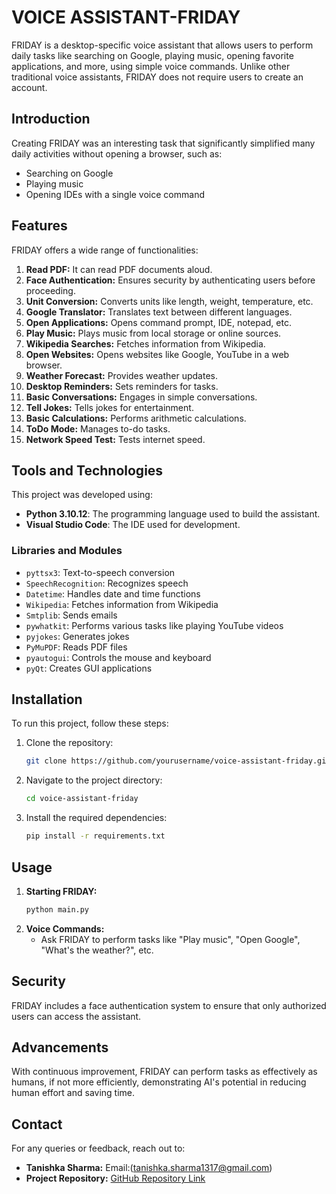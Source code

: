 # **VOICE ASSISTANT-FRIDAY**

FRIDAY is a desktop-specific voice assistant that allows users to perform daily tasks like searching on Google, playing music, opening favorite applications, and more, using simple voice commands. Unlike other traditional voice assistants, FRIDAY does not require users to create an account.

## Introduction

Creating FRIDAY was an interesting task that significantly simplified many daily activities without opening a browser, such as:
- Searching on Google
- Playing music
- Opening IDEs with a single voice command

## Features

FRIDAY offers a wide range of functionalities:
1. **Read PDF:** It can read PDF documents aloud.
2. **Face Authentication:** Ensures security by authenticating users before proceeding.
3. **Unit Conversion:** Converts units like length, weight, temperature, etc.
4. **Google Translator:** Translates text between different languages.
5. **Open Applications:** Opens command prompt, IDE, notepad, etc.
6. **Play Music:** Plays music from local storage or online sources.
7. **Wikipedia Searches:** Fetches information from Wikipedia.
8. **Open Websites:** Opens websites like Google, YouTube in a web browser.
9. **Weather Forecast:** Provides weather updates.
10. **Desktop Reminders:** Sets reminders for tasks.
11. **Basic Conversations:** Engages in simple conversations.
12. **Tell Jokes:** Tells jokes for entertainment.
13. **Basic Calculations:** Performs arithmetic calculations.
14. **ToDo Mode:** Manages to-do tasks.
15. **Network Speed Test:** Tests internet speed.

## Tools and Technologies

This project was developed using:
- **Python 3.10.12**: The programming language used to build the assistant.
- **Visual Studio Code**: The IDE used for development.

### Libraries and Modules
- `pyttsx3`: Text-to-speech conversion
- `SpeechRecognition`: Recognizes speech
- `Datetime`: Handles date and time functions
- `Wikipedia`: Fetches information from Wikipedia
- `Smtplib`: Sends emails
- `pywhatkit`: Performs various tasks like playing YouTube videos
- `pyjokes`: Generates jokes
- `PyMuPDF`: Reads PDF files
- `pyautogui`: Controls the mouse and keyboard
- `pyQt`: Creates GUI applications

## Installation

To run this project, follow these steps:
1. Clone the repository:
    ```sh
    git clone https://github.com/yourusername/voice-assistant-friday.git
    ```
2. Navigate to the project directory:
    ```sh
    cd voice-assistant-friday
    ```
3. Install the required dependencies:
    ```sh
    pip install -r requirements.txt
    ```

## Usage

1. **Starting FRIDAY:**
    ```sh
    python main.py
    ```
2. **Voice Commands:**
    - Ask FRIDAY to perform tasks like "Play music", "Open Google", "What's the weather?", etc.

## Security

FRIDAY includes a face authentication system to ensure that only authorized users can access the assistant.

## Advancements

With continuous improvement, FRIDAY can perform tasks as effectively as humans, if not more efficiently, demonstrating AI's potential in reducing human effort and saving time.

## Contact

For any queries or feedback, reach out to:
- **Tanishka Sharma:** Email:(tanishka.sharma1317@gmail.com)
- **Project Repository:** [GitHub Repository Link](https://github.com/tanishka1308/Friday-Voice-Assistant)

